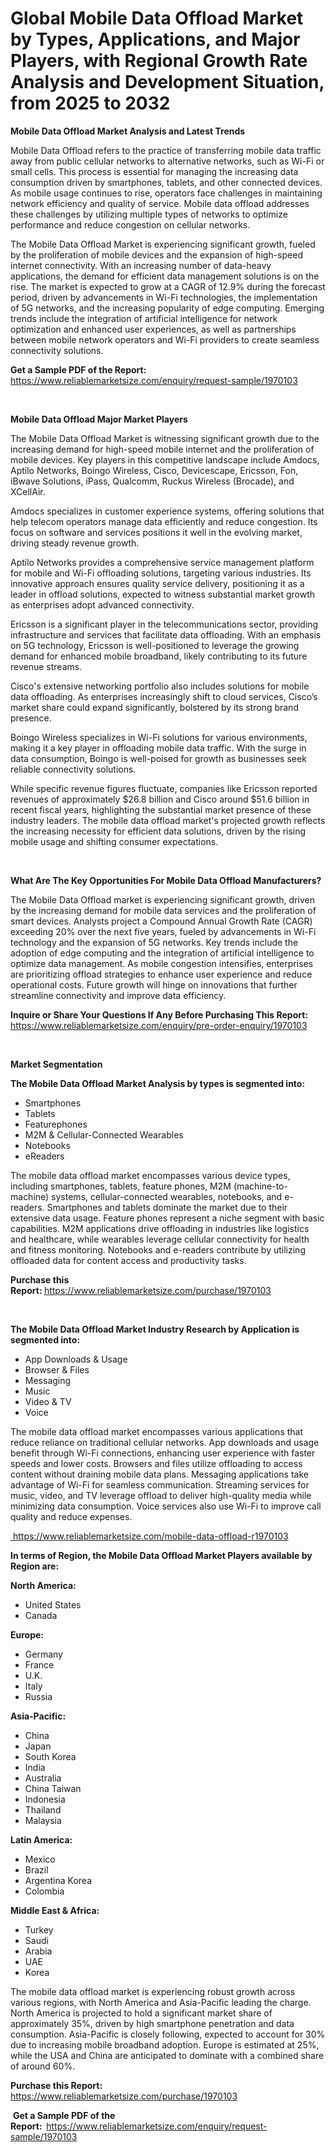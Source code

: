 <p><h1>Global Mobile Data Offload Market by Types, Applications, and Major Players, with Regional Growth Rate Analysis and Development Situation, from 2025 to 2032</h1></p><p><strong>Mobile Data Offload Market Analysis and Latest Trends</strong></p>
<p><p>Mobile Data Offload refers to the practice of transferring mobile data traffic away from public cellular networks to alternative networks, such as Wi-Fi or small cells. This process is essential for managing the increasing data consumption driven by smartphones, tablets, and other connected devices. As mobile usage continues to rise, operators face challenges in maintaining network efficiency and quality of service. Mobile data offload addresses these challenges by utilizing multiple types of networks to optimize performance and reduce congestion on cellular networks.</p><p>The Mobile Data Offload Market is experiencing significant growth, fueled by the proliferation of mobile devices and the expansion of high-speed internet connectivity. With an increasing number of data-heavy applications, the demand for efficient data management solutions is on the rise. The market is expected to grow at a CAGR of 12.9% during the forecast period, driven by advancements in Wi-Fi technologies, the implementation of 5G networks, and the increasing popularity of edge computing. Emerging trends include the integration of artificial intelligence for network optimization and enhanced user experiences, as well as partnerships between mobile network operators and Wi-Fi providers to create seamless connectivity solutions.</p></p>
<p><strong>Get a Sample PDF of the Report:&nbsp;</strong> <a href="https://www.reliablemarketsize.com/enquiry/request-sample/1970103?utm_campaign=3317&utm_medium=2&utm_source=Github&utm_content=ia&utm_term=19042025&utm_id=mobile-data-offload">https://www.reliablemarketsize.com/enquiry/request-sample/1970103</a></p>
<p>&nbsp;</p>
<p><strong>Mobile Data Offload Major Market Players</strong></p>
<p><p>The Mobile Data Offload Market is witnessing significant growth due to the increasing demand for high-speed mobile internet and the proliferation of mobile devices. Key players in this competitive landscape include Amdocs, Aptilo Networks, Boingo Wireless, Cisco, Devicescape, Ericsson, Fon, iBwave Solutions, iPass, Qualcomm, Ruckus Wireless (Brocade), and XCellAir. </p><p>Amdocs specializes in customer experience systems, offering solutions that help telecom operators manage data efficiently and reduce congestion. Its focus on software and services positions it well in the evolving market, driving steady revenue growth.</p><p>Aptilo Networks provides a comprehensive service management platform for mobile and Wi-Fi offloading solutions, targeting various industries. Its innovative approach ensures quality service delivery, positioning it as a leader in offload solutions, expected to witness substantial market growth as enterprises adopt advanced connectivity.</p><p>Ericsson is a significant player in the telecommunications sector, providing infrastructure and services that facilitate data offloading. With an emphasis on 5G technology, Ericsson is well-positioned to leverage the growing demand for enhanced mobile broadband, likely contributing to its future revenue streams.</p><p>Cisco's extensive networking portfolio also includes solutions for mobile data offloading. As enterprises increasingly shift to cloud services, Cisco’s market share could expand significantly, bolstered by its strong brand presence.</p><p>Boingo Wireless specializes in Wi-Fi solutions for various environments, making it a key player in offloading mobile data traffic. With the surge in data consumption, Boingo is well-poised for growth as businesses seek reliable connectivity solutions.</p><p>While specific revenue figures fluctuate, companies like Ericsson reported revenues of approximately $26.8 billion and Cisco around $51.6 billion in recent fiscal years, highlighting the substantial market presence of these industry leaders. The mobile data offload market's projected growth reflects the increasing necessity for efficient data solutions, driven by the rising mobile usage and shifting consumer expectations.</p></p>
<p>&nbsp;</p>
<p><strong>What Are The Key Opportunities For Mobile Data Offload Manufacturers?</strong></p>
<p><p>The Mobile Data Offload market is experiencing significant growth, driven by the increasing demand for mobile data services and the proliferation of smart devices. Analysts project a Compound Annual Growth Rate (CAGR) exceeding 20% over the next five years, fueled by advancements in Wi-Fi technology and the expansion of 5G networks. Key trends include the adoption of edge computing and the integration of artificial intelligence to optimize data management. As mobile congestion intensifies, enterprises are prioritizing offload strategies to enhance user experience and reduce operational costs. Future growth will hinge on innovations that further streamline connectivity and improve data efficiency.</p></p>
<p><strong>Inquire or Share Your Questions If Any Before Purchasing This Report:</strong> <a href="https://www.reliablemarketsize.com/enquiry/pre-order-enquiry/1970103?utm_campaign=3317&utm_medium=2&utm_source=Github&utm_content=ia&utm_term=19042025&utm_id=mobile-data-offload">https://www.reliablemarketsize.com/enquiry/pre-order-enquiry/1970103</a></p>
<p>&nbsp;</p>
<p><strong>Market Segmentation</strong></p>
<p><strong>The Mobile Data Offload Market Analysis by types is segmented into:</strong></p>
<p><ul><li>Smartphones</li><li>Tablets</li><li>Featurephones</li><li>M2M & Cellular-Connected Wearables</li><li>Notebooks</li><li>eReaders</li></ul></p>
<p><p>The mobile data offload market encompasses various device types, including smartphones, tablets, feature phones, M2M (machine-to-machine) systems, cellular-connected wearables, notebooks, and e-readers. Smartphones and tablets dominate the market due to their extensive data usage. Feature phones represent a niche segment with basic capabilities. M2M applications drive offloading in industries like logistics and healthcare, while wearables leverage cellular connectivity for health and fitness monitoring. Notebooks and e-readers contribute by utilizing offloaded data for content access and productivity tasks.</p></p>
<p><strong>Purchase this Report:&nbsp;</strong><a href="https://www.reliablemarketsize.com/purchase/1970103?utm_campaign=3317&utm_medium=2&utm_source=Github&utm_content=ia&utm_term=19042025&utm_id=mobile-data-offload">https://www.reliablemarketsize.com/purchase/1970103</a></p>
<p>&nbsp;</p>
<p><strong>The Mobile Data Offload Market Industry Research by Application is segmented into:</strong></p>
<p><ul><li>App Downloads & Usage</li><li>Browser & Files</li><li>Messaging</li><li>Music</li><li>Video & TV</li><li>Voice</li></ul></p>
<p><p>The mobile data offload market encompasses various applications that reduce reliance on traditional cellular networks. App downloads and usage benefit through Wi-Fi connections, enhancing user experience with faster speeds and lower costs. Browsers and files utilize offloading to access content without draining mobile data plans. Messaging applications take advantage of Wi-Fi for seamless communication. Streaming services for music, video, and TV leverage offload to deliver high-quality media while minimizing data consumption. Voice services also use Wi-Fi to improve call quality and reduce expenses.</p></p>
<p><a href="https://www.reliablemarketsize.com/mobile-data-offload-r1970103?utm_campaign=3317&utm_medium=2&utm_source=Github&utm_content=ia&utm_term=19042025&utm_id=mobile-data-offload">&nbsp;https://www.reliablemarketsize.com/mobile-data-offload-r1970103</a></p>
<p><strong>In terms of Region, the Mobile Data Offload Market Players available by Region are:</strong></p>
<p>
    <p> <strong> North America: </strong>
        <ul>
            <li>United States</li>
            <li>Canada</li>
        </ul>
        </p> 
    <p> <strong> Europe: </strong>
        <ul>
            <li>Germany</li>
            <li>France</li>
            <li>U.K.</li>
            <li>Italy</li>
            <li>Russia</li>
        </ul>
        </p> 
    <p> <strong> Asia-Pacific: </strong>
        <ul>
            <li>China</li>
            <li>Japan</li>
            <li>South Korea</li>
            <li>India</li>
            <li>Australia</li>
            <li>China Taiwan</li>
            <li>Indonesia</li>
            <li>Thailand</li>
            <li>Malaysia</li>
        </ul>
        </p> 
    <p> <strong> Latin America: </strong>
        <ul>
            <li>Mexico</li>
            <li>Brazil</li>
            <li>Argentina Korea</li>
            <li>Colombia</li>
        </ul>
        </p> 
    <p> <strong> Middle East & Africa: </strong>
        <ul>
            <li>Turkey</li>
            <li>Saudi</li>
            <li>Arabia</li>
            <li>UAE</li>
            <li>Korea</li>
        </ul>
    </p>
    </p>
<p><p>The mobile data offload market is experiencing robust growth across various regions, with North America and Asia-Pacific leading the charge. North America is projected to hold a significant market share of approximately 35%, driven by high smartphone penetration and data consumption. Asia-Pacific is closely following, expected to account for 30% due to increasing mobile broadband adoption. Europe is estimated at 25%, while the USA and China are anticipated to dominate with a combined share of around 60%.</p></p>
<p><strong>Purchase this Report: </strong><a href="https://www.reliablemarketsize.com/purchase/1970103?utm_campaign=3317&utm_medium=2&utm_source=Github&utm_content=ia&utm_term=19042025&utm_id=mobile-data-offload">https://www.reliablemarketsize.com/purchase/1970103</a></p>
<p>&nbsp;<strong>Get a Sample PDF of the Report:&nbsp;&nbsp;</strong><a href="https://www.reliablemarketsize.com/enquiry/request-sample/1970103?utm_campaign=3317&utm_medium=2&utm_source=Github&utm_content=ia&utm_term=19042025&utm_id=mobile-data-offload">https://www.reliablemarketsize.com/enquiry/request-sample/1970103</a></p>
<p><strong></strong></p>
<p><p></p><p></p><p></p></p>